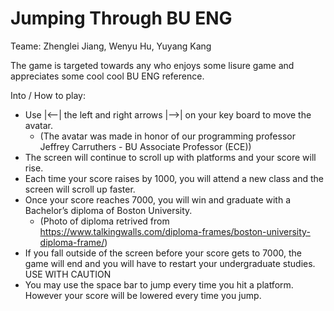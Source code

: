 # Jumping Through BU ENG
Teame: Zhenglei Jiang, Wenyu Hu, Yuyang Kang

The game is targeted towards any who enjoys some lisure game and appreciates some cool cool BU ENG reference. 

Into / How to play:
  - Use |<--| the left and right arrows |-->| on your key board to move the avatar.
    - (The avatar was made in honor of our programming professor Jeffrey Carruthers - BU Associate Professor (ECE))
  - The screen will continue to scroll up with platforms and your score will rise.
  - Each time your score raises by 1000, you will attend a new class and the screen will scroll up faster. 
  - Once your score reaches 7000, you will win and graduate with a Bachelor’s diploma of Boston University.
    - (Photo of diploma retrived from https://www.talkingwalls.com/diploma-frames/boston-university-diploma-frame/)
  - If you fall outside of the screen before your score gets to 7000, the game will end and you will have to restart your undergraduate studies.
    USE WITH CAUTION
  - You may use the space bar to jump every time you hit a platform. However your score will be lowered every time you jump.
